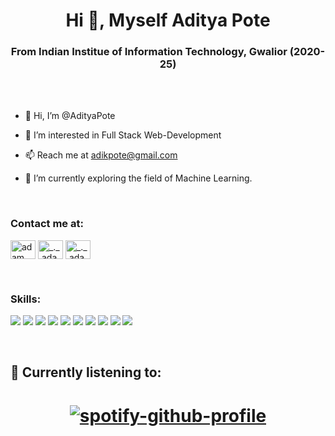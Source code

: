 
<!---
AdityaPote/AdityaPote is a ✨ special ✨ repository because its `README.md` (this file) appears on your GitHub profile.
You can click the Preview link to take a look at your changes.
--->

<h1 align="center">Hi 👋, Myself Aditya Pote </h1>
<h3 align="center">From Indian Institue of Information Technology, Gwalior (2020-25)</h3>

<br>
<br>

- 👋 Hi, I’m @AdityaPote

- 👀 I’m interested in Full Stack Web-Development

- 📫 Reach me at adikpote@gmail.com

- 🔭 I’m currently exploring the field of Machine Learning.

<br>

<h3 align="left">Contact me at:</h3>
<p align="left">
  <a href="https://www.linkedin.com/in/aditya-pote-1807b1240/" target="blank"><img align="center"
      src="https://raw.githubusercontent.com/rahuldkjain/github-profile-readme-generator/master/src/images/icons/Social/linked-in-alt.svg"
      alt="adam pithewan" height="30" width="40" /></a> 
  <a href="https://www.instagram.com/aditya__pote/" target="blank"><img align="center"
      src="https://raw.githubusercontent.com/rahuldkjain/github-profile-readme-generator/master/src/images/icons/Social/instagram.svg"
      alt="_._.adam._" height="30" width="40" /></a> 
   <a href="https://www.twitter.com/AadityaPote/" target="blank"><img align="center"
      src="https://raw.githubusercontent.com/rahuldkjain/github-profile-readme-generator/master/src/images/icons/Social/twitter.svg"
      alt="_._.adam._" height="30" width="40" /></a> 
</p>

<br>

<h3 align="left">Skills:</h3>
<p align="left">
<img src="https://img.shields.io/badge/VSCode-0078D4?style=for-the-badge&logo=visual%20studio%20code&logoColor=white">
<img src="https://img.shields.io/badge/C-00599C?style=for-the-badge&logo=c&logoColor=white">
<img src="https://img.shields.io/badge/C%2B%2B-00599C?style=for-the-badge&logo=c%2B%2B&logoColor=white">
<img src="https://img.shields.io/badge/HTML5-E34F26?style=for-the-badge&logo=html5&logoColor=white">
<img src="https://img.shields.io/badge/CSS3-1572B6?style=for-the-badge&logo=css3&logoColor=white">
<img src="https://img.shields.io/badge/JavaScript-323330?style=for-the-badge&logo=javascript&logoColor=F7DF1E">
<img src="https://img.shields.io/badge/Node.js-339933?style=for-the-badge&logo=nodedotjs&logoColor=white">
<img src="https://img.shields.io/badge/Express.js-000000?style=for-the-badge&logo=express&logoColor=white">
<img src="https://img.shields.io/badge/React-20232A?style=for-the-badge&logo=react&logoColor=61DAFB">
<img src="https://img.shields.io/badge/MongoDB-4EA94B?style=for-the-badge&logo=mongodb&logoColor=white">
</p>

<br>

<h2 align="left">🎵 Currently listening to: </h2>

<h1 align="center">

[![spotify-github-profile](https://spotify-github-profile.vercel.app/api/view?uid=xbu4utzqvj6flmsgvbxrkpb4o&cover_image=true&theme=novatorem&bar_color=0898aa&bar_color_cover=false)](https://github.com/kittinan/spotify-github-profile)

</h1>
